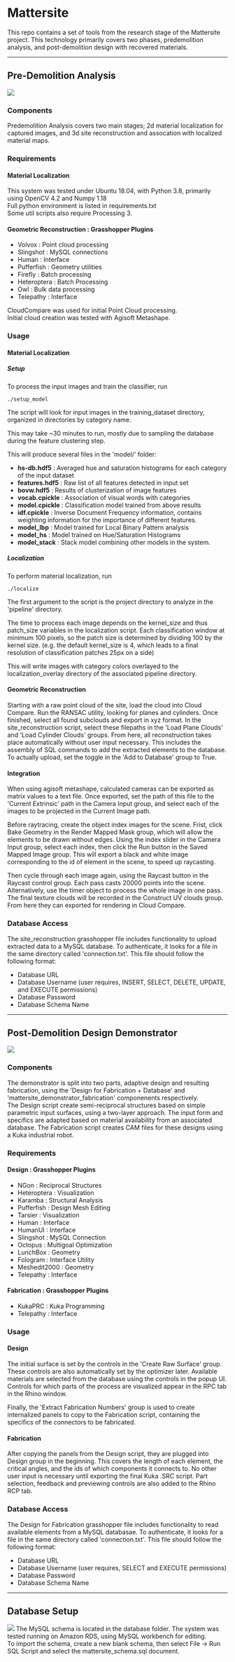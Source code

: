 Mattersite
==========

This repo contains a set of tools from the research stage of the Mattersite project. This technology primarily covers two phases, predemolition analysis, and post-demolition design with recovered materials. 

---

Pre-Demolition Analysis
-----------------------
![](doc/predemo.png)
### Components
Predemolition Analysis covers two main stages; 2d material localization for captured images, and 3d site reconstruction and assocation with localized material maps.

### Requirements
#### Material Localization
This system was tested under Ubuntu 18.04, with Python 3.8, primarily using OpenCV 4.2 and Numpy 1.18  
Full python environment is listed in requirements.txt  
Some util scripts also require Processing 3.
#### Geometric Reconstruction : Grasshopper Plugins
- Volvox : Point cloud processing
- Slingshot : MySQL connections
- Human : Interface
- Pufferfish : Geometry utilities
- Firefly : Batch processing
- Heteroptera : Batch Processing
- Owl : Bulk data processing
- Telepathy : Interface

CloudCompare was used for initial Point Cloud processing.  
Initial cloud creation was tested with Agisoft Metashape.


### Usage
#### Material Localization
##### Setup

To process the input images and train the classifier, run

`./setup_model`

The script will look for input images in the training_dataset directory, organized in directories by category name.

This may take ~30 minutes to run, mostly due to sampling the database during the feature clustering step.

This will produce several files in the 'model/' folder: 

- **hs-db.hdf5** : Averaged hue and saturation histograms for each category of the input dataset
- **features.hdf5** : Raw list of all features detected in input set
- **bovw.hdf5** : Results of clusterization of image features
- **vocab.cpickle** : Association of visual words with categories
- **model.cpickle** : Classification model trained from above results
- **idf.cpickle** : Inverse Document Frequency information, contains weighting information for the importance of different features. 
- **model_lbp** : Model trained for Local Binary Pattern analysis
- **model_hs** : Model trained on Hue/Saturation Histograms
- **model_stack** : Stack model combining other models in the system. 

##### Localization

To perform material localization, run 

`./localize`
 
The first argument to the script is the project directory to analyze in the 'pipeline' directory. 

The time to process each image depends on the kernel_size and thus patch_size variables in the localization script. Each classification window at minimum 100 pixels, so the patch size is determined by dividing 100 by the kernel size. (e.g. the default kernel_size is 4, which leads to a final resolution of classification patches 25px on a side)

This will write images with category colors overlayed to the localization_overlay directory of the associated pipeline directory. 

#### Geometric Reconstruction
Starting with a raw point cloud of the site, load the cloud into Cloud Compare. Run the RANSAC utility, looking for planes and cylinders. Once finished, select all found subclouds and export in xyz format. 
In the site_reconstruction script, select these filepaths in the 'Load Plane Clouds' and 'Load Cylinder Clouds' groups. From here, all reconstruction takes place automatically without user input necessary. This includes the assembly of SQL commands to add the extracted elements to the database. To actually upload, set the toggle in the 'Add to Database' group to True. 

#### Integration
When using agisoft metashape, calculated cameras can be exported as matrix values to a text file. Once exported, set the path of this file to the 'Current Extrinsic' path in the Camera Input group, and select each of the images to be projected in the Current Image path. 

Before raytracing, create the object index images for the scene. Frist, click Bake Geometry in the Render Mapped Mask group, which will allow the elements to be drawn without edges. Using the index slider in the Camera Input group, select each index, then click the Run button in the Saved Mapped Image group. This will export a black and white image corresponding to the id of element in the scene, to speed up raycasting. 

Then cycle through each image again, using the Raycast button in the Raycast control group. Each pass casts 20000 points into the scene. Alternatively, use the timer object to process the whole image in one pass. The final texture clouds will be recorded in the Construct UV clouds group. From here they can exported for rendering in Cloud Compare. 


### Database Access
The site_reconstruction grasshopper file includes functionality to upload extracted data to a MySQL database. To authenticate, it looks for a file in the same directory called 'connection.txt'. This file should follow the following format:  
- Database URL
- Database Username (user requires, INSERT, SELECT, DELETE, UPDATE, and EXECUTE permissions)
- Database Password
- Database Schema Name

---

Post-Demolition Design Demonstrator
-----------------------------------
![](doc/design.png)
### Components
The demonstrator is split into two parts, adaptive design and resulting fabrication, using the 'Design for Fabrication + Database' and 'mattersite_demonstrator_fabrication' componenents respectively.  
The Design script create semi-reciprocal structures based on simple parametric input surfaces, using a two-layer approach. The input form and specifics are adapted based on material availability from an associated database. 
The Fabrication script creates CAM files for these designs using a Kuka industrial robot. 
### Requirements
#### Design : Grasshopper Plugins
- NGon : Reciprocal Structures
- Heteroptera : Visualization
- Karamba : Structural Analysis
- Pufferfish : Design Mesh Editing
- Tarsier : Visualization
- Human : Interface
- HumanUI : Interface
- Slingshot : MySQL Connection
- Octopus : Multigoal Optimization
- LunchBox : Geometry
- Fologram : Interface Utility
- Meshedit2000 : Geometry
- Telepathy : Interface

#### Fabrication : Grasshopper Plugins
- KukaPRC : Kuka Programming
- Telepathy : Interface

### Usage
#### Design
The initial surface is set by the controls in the 'Create Raw Surface' group. These controls are also automatically set by the optimizer later. Available materials are selected from the database using the controls in the popup UI. Controls for which parts of the process are visualized appear in the RPC tab in the Rhino window. 

Finally, the 'Extract Fabrication Numbers' group is used to create internalized panels to copy to the Fabrication script, containing the specifics of the connectors to be fabricated. 

#### Fabrication 
After copying the panels from the Design script, they are plugged into Design group in the beginning. This covers the length of each element, the critical angles, and the ids of which components it connects to. 
No other user input is necessary until exporting the final Kuka .SRC script. Part selection, feedback and previewing controls are also added to the Rhino RCP tab. 

### Database Access 
The Design for Fabrication grasshopper file includes functionality to read available elements from a MySQL databasae. To authenticate, it looks for a file in the same directory called 'connection.txt'. This file should follow the following format:  
- Database URL
- Database Username (user requires, SELECT and EXECUTE permissions)
- Database Password
- Database Schema Name

---

Database Setup
--------------
![](doc/database.png)
The MySQL schema is located in the database folder. The system was tested running on Amazon RDS, using MySQL workbench for editing.  
To import the schema, create a new blank schema, then select File -> Run SQL Script and select the mattersite_schema.sql document. 